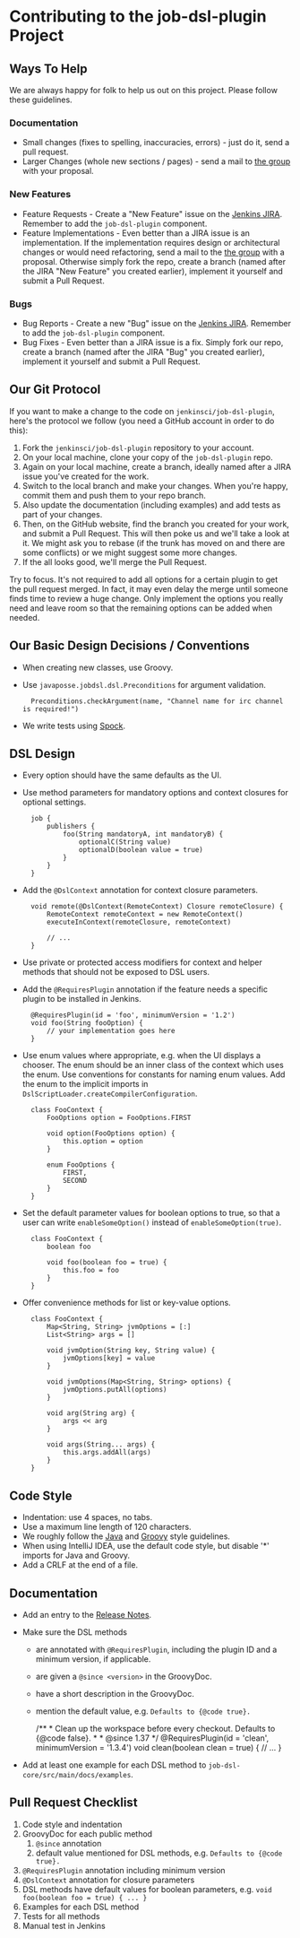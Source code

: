 # Contributing to the job-dsl-plugin Project

## Ways To Help

We are always happy for folk to help us out on this project. Please follow these guidelines.

### Documentation

* Small changes (fixes to spelling, inaccuracies, errors) - just do it, send a pull request.
* Larger Changes (whole new sections / pages) - send a mail to
  [the group](https://groups.google.com/forum/?fromgroups#!forum/job-dsl-plugin) with your proposal.
    
### New Features

* Feature Requests - Create a "New Feature" issue on the
  [Jenkins JIRA](https://issues.jenkins-ci.org/browse/JENKINS/component/16720/). Remember to add the `job-dsl-plugin`
  component.
* Feature Implementations - Even better than a JIRA issue is an implementation. If the implementation requires design
  or architectural changes or would need refactoring, send a mail to the
  [the group](https://groups.google.com/forum/?fromgroups#!forum/job-dsl-plugin) with a proposal. Otherwise simply fork
  the repo, create a branch (named after the JIRA "New Feature" you created earlier), implement it yourself and submit a
  Pull Request.
    
### Bugs

* Bug Reports - Create a new "Bug" issue on the
  [Jenkins JIRA](https://issues.jenkins-ci.org/browse/JENKINS/component/16720/). Remember to add the `job-dsl-plugin`
  component.
* Bug Fixes - Even better than a JIRA issue is a fix. Simply fork our repo, create a branch (named after the JIRA "Bug"
  you created earlier), implement it yourself and submit a Pull Request.

## Our Git Protocol

If you want to make a change to the code on `jenkinsci/job-dsl-plugin`, here's the protocol we follow (you need a
GitHub account in order to do this):

1. Fork the `jenkinsci/job-dsl-plugin` repository to your account.
2. On your local machine, clone your copy of the `job-dsl-plugin` repo.
3. Again on your local machine, create a branch, ideally named after a JIRA issue you've created for the work.
4. Switch to the local branch and make your changes. When you're happy, commit them and push them to your repo branch.
5. Also update the documentation (including examples) and add tests as part of your changes.
6. Then, on the GitHub website, find the branch you created for your work, and submit a Pull Request. This will then
   poke us and we'll take a look at it. We might ask you to rebase (if the trunk has moved on and there are some
   conflicts) or we might suggest some more changes.
7. If the all looks good, we'll merge the Pull Request.

Try to focus. It's not required to add all options for a certain plugin to get the pull request merged. In fact, it may
even delay the merge until someone finds time to review a huge change. Only implement the options you really need and
leave room so that the remaining options can be added when needed.

## Our Basic Design Decisions / Conventions

* When creating new classes, use Groovy.
* Use `javaposse.jobdsl.dsl.Preconditions` for argument validation.

        Preconditions.checkArgument(name, "Channel name for irc channel is required!")

* We write tests using [Spock](http://spockframework.org).

## DSL Design

* Every option should have the same defaults as the UI.
* Use method parameters for mandatory options and context closures for optional settings.

        job {
            publishers {
                foo(String mandatoryA, int mandatoryB) {
                    optionalC(String value)
                    optionalD(boolean value = true)
                }
            }
        }

* Add the `@DslContext` annotation for context closure parameters.

        void remote(@DslContext(RemoteContext) Closure remoteClosure) {
            RemoteContext remoteContext = new RemoteContext()
            executeInContext(remoteClosure, remoteContext)
            
            // ...
        }

* Use private or protected access modifiers for context and helper methods that should not be exposed to DSL users.
* Add the `@RequiresPlugin` annotation if the feature needs a specific plugin to be installed in Jenkins.

        @RequiresPlugin(id = 'foo', minimumVersion = '1.2')
        void foo(String fooOption) {
            // your implementation goes here
        }

* Use enum values where appropriate, e.g. when the UI displays a chooser. The enum should be an inner class of the
  context which uses the enum. Use conventions for constants for naming enum values. Add the enum to the implicit
  imports in `DslScriptLoader.createCompilerConfiguration`.

        class FooContext {
            FooOptions option = FooOptions.FIRST
    
            void option(FooOptions option) {
                this.option = option
            }
    
            enum FooOptions {
                FIRST,
                SECOND
            }
        }

* Set the default parameter values for boolean options to true, so that a user can write `enableSomeOption()` instead
  of `enableSomeOption(true)`.

        class FooContext {
            boolean foo
    
            void foo(boolean foo = true) {
                this.foo = foo
            }
        }

* Offer convenience methods for list or key-value options.

        class FooContext {
            Map<String, String> jvmOptions = [:]
            List<String> args = []
    
            void jvmOption(String key, String value) {
                jvmOptions[key] = value
            }
        
            void jvmOptions(Map<String, String> options) {
                jvmOptions.putAll(options)
            }
        
            void arg(String arg) {
                args << arg
            }
        
            void args(String... args) {
                this.args.addAll(args)
            }
        }

## Code Style

* Indentation: use 4 spaces, no tabs.
* Use a maximum line length of 120 characters.
* We roughly follow the [Java](http://www.oracle.com/technetwork/java/javase/documentation/codeconvtoc-136057.html) and
  [Groovy](http://groovy.codehaus.org/Groovy+style+and+language+feature+guidelines+for+Java+developers) style
  guidelines.
* When using IntelliJ IDEA, use the default code style, but disable '*' imports for Java and Groovy.
* Add a CRLF at the end of a file.

## Documentation

* Add an entry to the [Release Notes](docs/Home.md#release-notes).
* Make sure the DSL methods
   * are annotated with `@RequiresPlugin`, including the plugin ID and a minimum version, if applicable.
   * are given a `@since <version>` in the GroovyDoc.
   * have a short description in the GroovyDoc.
   * mention the default value, e.g. `Defaults to {@code true}.`

        /**
         * Clean up the workspace before every checkout. Defaults to {@code false}.
         *
         * @since 1.37
         */
        @RequiresPlugin(id = 'clean', minimumVersion = '1.3.4')
        void clean(boolean clean = true) {
            // ...
        }

* Add at least one example for each DSL method to `job-dsl-core/src/main/docs/examples`.

## Pull Request Checklist

1. Code style and indentation
2. GroovyDoc for each public method
    1. `@since` annotation
    2. default value mentioned for DSL methods, e.g. `Defaults to {@code true}.`
3. `@RequiresPlugin` annotation including minimum version
4. `@DslContext` annotation for closure parameters
5. DSL methods have default values for boolean parameters, e.g. `void foo(boolean foo = true) { ... }`
6. Examples for each DSL method
7. Tests for all methods
8. Manual test in Jenkins
